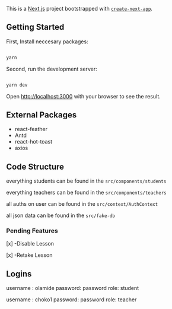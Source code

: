 This is a [Next.js](https://nextjs.org/) project bootstrapped with [`create-next-app`](https://github.com/vercel/next.js/tree/canary/packages/create-next-app).

## Getting Started

First, Install neccesary packages:

```bash

yarn

```

Second, run the development server:

```bash

yarn dev

```

Open [http://localhost:3000](http://localhost:3000) with your browser to see the result.

## External Packages

- react-feather
- Antd
- react-hot-toast
- axios

## Code Structure

everything students can be found in the `src/components/students`

everything teachers can be found in the `src/components/teachers`

all auths on user can be found in the `src/context/AuthContext`

all json data can be found in the `src/fake-db`

### Pending Features

[x] -Disable Lesson

[x] -Retake Lesson


## Logins

username : olamide
password: password
role: student

username : choko1
password: password
role: teacher

